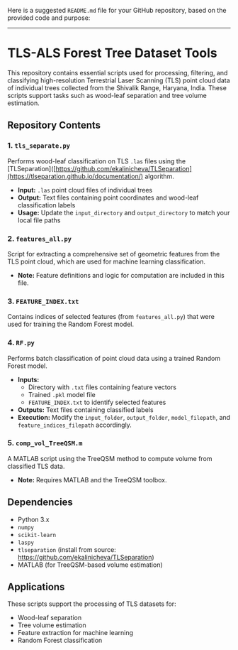 Here is a suggested `README.md` file for your GitHub repository, based on the provided code and purpose:

---

# TLS-ALS Forest Tree Dataset Tools

This repository contains essential scripts used for processing, filtering, and classifying high-resolution Terrestrial Laser Scanning (TLS) point cloud data of individual trees collected from the Shivalik Range, Haryana, India. These scripts support tasks such as wood-leaf separation and tree volume estimation.

## Repository Contents

### 1. `tls_separate.py`
Performs wood-leaf classification on TLS `.las` files using the [TLSeparation]([https://github.com/ekalinicheva/TLSeparation](https://tlseparation.github.io/documentation/) algorithm.

- **Input:** `.las` point cloud files of individual trees
- **Output:** Text files containing point coordinates and wood-leaf classification labels
- **Usage:** Update the `input_directory` and `output_directory` to match your local file paths

### 2. `features_all.py`
Script for extracting a comprehensive set of geometric features from the TLS point cloud, which are used for machine learning classification.

- **Note:** Feature definitions and logic for computation are included in this file.

### 3. `FEATURE_INDEX.txt`
Contains indices of selected features (from `features_all.py`) that were used for training the Random Forest model.

### 4. `RF.py`
Performs batch classification of point cloud data using a trained Random Forest model.

- **Inputs:**
  - Directory with `.txt` files containing feature vectors
  - Trained `.pkl` model file
  - `FEATURE_INDEX.txt` to identify selected features
- **Outputs:** Text files containing classified labels
- **Execution:** Modify the `input_folder`, `output_folder`, `model_filepath`, and `feature_indices_filepath` accordingly.

### 5. `comp_vol_TreeQSM.m`
A MATLAB script using the TreeQSM method to compute volume from classified TLS data.

- **Note:** Requires MATLAB and the TreeQSM toolbox.

## Dependencies

- Python 3.x
- `numpy`
- `scikit-learn`
- `laspy`
- `tlseparation` (install from source: https://github.com/ekalinicheva/TLSeparation)
- MATLAB (for TreeQSM-based volume estimation)

## Applications

These scripts support the processing of TLS datasets for:

- Wood-leaf separation
- Tree volume estimation
- Feature extraction for machine learning
- Random Forest classification




